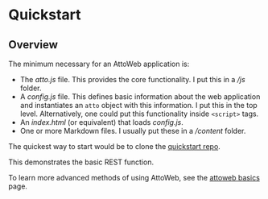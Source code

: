 # Quickstart

## Overview
The minimum necessary for an AttoWeb application is:

* The _atto.js_ file. This provides the core functionality. I put this in a _/js_ folder.
* A _config.js_ file. This defines basic information about the web application and instantiates an
  `atto` object with this information. I put this in the top level. Alternatively, one could put this
  functionality inside `<script>` tags.
* An _index.html_ (or equivalent) that loads _config.js_.
* One or more Markdown files. I usually put these in a _/content_ folder.

The quickest way to start would be to clone the [quickstart repo](https://github.com/AttoWeb/quickstart).

This demonstrates the basic REST function.

To learn more advanced methods of using AttoWeb, see the [attoweb basics](#target=main&source=content/attoweb-basics) page.
